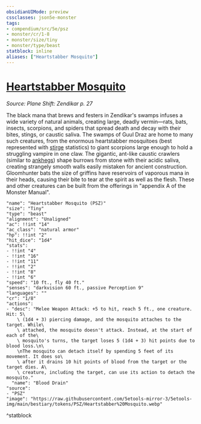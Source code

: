 ```yaml
---
obsidianUIMode: preview
cssclasses: json5e-monster
tags:
- compendium/src/5e/psz
- monster/cr/1-8
- monster/size/tiny
- monster/type/beast
statblock: inline
aliases: ["Heartstabber Mosquito"]
---
```

# [Heartstabber Mosquito](Mechanics\bestiary\beast/heartstabber-mosquito-psz.md)
*Source: Plane Shift: Zendikar p. 27*  

The black mana that brews and festers in Zendikar's swamps infuses a wide variety of natural animals, creating large, deadly vermin—rats, bats, insects, scorpions, and spiders that spread death and decay with their bites, stings, or caustic saliva. The swamps of Guul Draz are home to many such creatures, from the enormous heartstabber mosquitoes (best represented with [stirge](Mechanics/bestiary/beast/stirge.md) statistics) to giant scorpions large enough to hold a struggling vampire in one claw. The gigantic, ant-like caustic crawlers (similar to [ankhegs](Mechanics/bestiary/monstrosity/ankheg.md)) shape burrows from stone with their acidic saliva, creating strangely smooth walls easily mistaken for ancient construction. Gloomhunter bats the size of griffins have reservoirs of vaporous mana in their heads, causing their bite to tear at the spirit as well as the flesh. These and other creatures can be built from the offerings in "appendix A of the Monster Manual".

```statblock
"name": "Heartstabber Mosquito (PSZ)"
"size": "Tiny"
"type": "beast"
"alignment": "Unaligned"
"ac": !!int "14"
"ac_class": "natural armor"
"hp": !!int "2"
"hit_dice": "1d4"
"stats":
- !!int "4"
- !!int "16"
- !!int "11"
- !!int "2"
- !!int "8"
- !!int "6"
"speed": "10 ft., fly 40 ft."
"senses": "darkvision 60 ft., passive Perception 9"
"languages": ""
"cr": "1/8"
"actions":
- "desc": "Melee Weapon Attack: +5 to hit, reach 5 ft., one creature. Hit: 5\
    \ (1d4 + 3) piercing damage, and the mosquito attaches to the target. While\
    \ attached, the mosquito doesn't attack. Instead, at the start of each of the\
    \ mosquito's turns, the target loses 5 (1d4 + 3) hit points due to blood loss.\n\
    \nThe mosquito can detach itself by spending 5 feet of its movement. It does so\
    \ after it drains 10 hit points of blood from the target or the target dies. A\
    \ creature, including the target, can use its action to detach the mosquito."
  "name": "Blood Drain"
"source":
- "PSZ"
"image": "https://raw.githubusercontent.com/5etools-mirror-3/5etools-img/main/bestiary/tokens/PSZ/Heartstabber%20Mosquito.webp"
```
^statblock